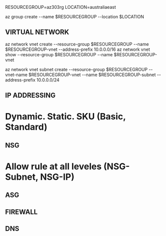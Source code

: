 RESOURCEGROUP=az303rg
LOCATION=australiaeast 

az group create --name $RESOURCEGROUP --location $LOCATION

## VIRTUAL NETWORK 
az network vnet create --resource-group $RESOURCEGROUP --name $RESOURCEGROUP-vnet --address-prefix 10.0.0.0/16
az network vnet show --resource-group $RESOURCEGROUP --name $RESOURCEGROUP-vnet 

az network vnet subnet create --resource-group $RESOURCEGROUP --vnet-name $RESOURCEGROUP-vnet --name $RESOURCEGROUP-subnet --address-prefix 10.0.0.0/24

## IP ADDRESSING
# Dynamic. Static. SKU (Basic, Standard)

## NSG 
# Allow rule at all leveles (NSG-Subnet, NSG-IP)

## ASG 

## FIREWALL 

## DNS 